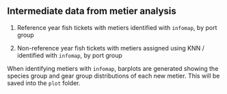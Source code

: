 ## Intermediate data from metier analysis

1. Reference year fish tickets with metiers identified with `infomap`, by port group

2. Non-reference year fish tickets with metiers assigned using KNN / identified with `infomap`, by port group

When identifying metiers with `infomap`, barplots are generated showing the species group and gear group distributions of each new metier. This will be saved into the `plot` folder. 